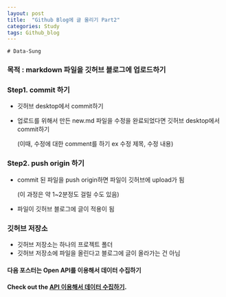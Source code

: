 ```yaml
---
layout: post
title:  "Github Blog에 글 올리기 Part2"
categories: Study
tags: Github_blog
---
```


`# Data-Sung`
###  목적 : markdown 파일을 깃허브 블로그에 업로드하기


### Step1. commit 하기 

   - 깃허브 desktop에서 commit하기 
   
   - 업로드를 위해서 만든 new.md 파일을 수정을 완료되었다면 깃허브 desktop에서 commit하기
      
      (이때, 수정에 대한 comment를 하기 ex 수정 제목, 수정 내용)

### Step2. push origin 하기

   - commit 된 파일을 push origin하면 파일이 깃허브에 upload가 됨

      (이 과정은 약 1~2분정도 걸릴 수도 있음) 
   - 파일이 깃허브 블로그에 글이 적용이 됨



### 깃허브 저장소 
- 깃허브 저장소는 하나의 프로젝트 폴더 
- 깃허브 저장소에 파일을 올린다고 블로그에 글이 올라가는 건 아님


#### 다음 포스터는 Open API를 이용해서 데이터 수집하기 
#### Check out the [API 이용해서 데이터 수집하기][S].

[S]: http://127.0.0.1:4000/python/2020/07/03/API/